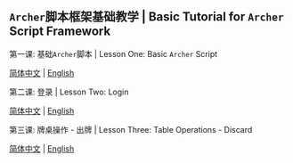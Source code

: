 ## `Archer`脚本框架基础教学 | Basic Tutorial for `Archer` Script Framework

第一课: 基础`Archer`脚本 | Lesson One: Basic `Archer` Script

[简体中文](./lesson_one/LESSON_ONE_CN.md) | [English](./lesson_one/LESSON_ONE_EN.md)

第二课: 登录 | Lesson Two: Login

[简体中文](./lesson_two/LESSON_TWO_CN.md) | [English](./lesson_two/LESSON_TWO_EN.md)

第三课: 牌桌操作 - 出牌 | Lesson Three: Table Operations - Discard

[简体中文](./lesson_three/LESSON_THREE_CN.md) | [English](./lesson_two/LESSON_THREE_EN.md)